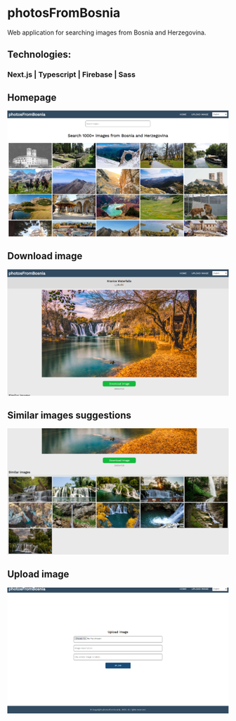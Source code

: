 # photosFromBosnia

Web application for searching images from Bosnia and Herzegovina.

## Technologies:
 ### Next.js | Typescript | Firebase | Sass



## Homepage
![alt text][img1]

## Download image
![alt text][img2]

## Similar images suggestions
![alt text][img3]

## Upload image
![alt text][img4]



[img1]: https://github.com/demac44/photosfrombosnia/blob/master/assets/images/screens/home.png
[img2]: https://github.com/demac44/photosfrombosnia/blob/master/assets/images/screens/panel.png
[img3]: https://github.com/demac44/photosfrombosnia/blob/master/assets/images/screens/similar.png
[img4]: https://github.com/demac44/photosfrombosnia/blob/master/assets/images/screens/upload.png

